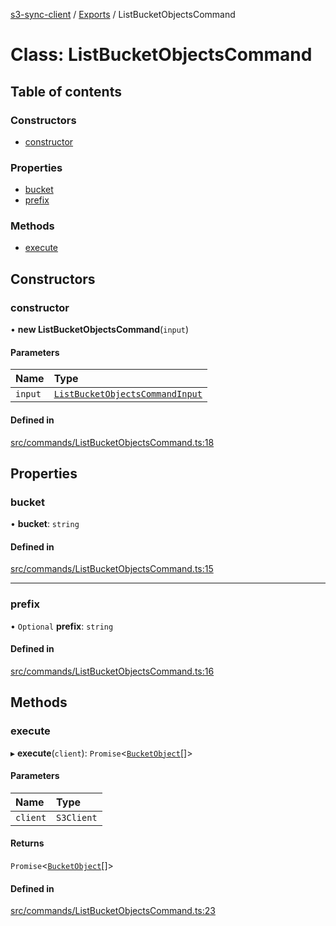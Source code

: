 [s3-sync-client](../README.md) / [Exports](../modules.md) / ListBucketObjectsCommand

# Class: ListBucketObjectsCommand

## Table of contents

### Constructors

- [constructor](ListBucketObjectsCommand.md#constructor)

### Properties

- [bucket](ListBucketObjectsCommand.md#bucket)
- [prefix](ListBucketObjectsCommand.md#prefix)

### Methods

- [execute](ListBucketObjectsCommand.md#execute)

## Constructors

### constructor

• **new ListBucketObjectsCommand**(`input`)

#### Parameters

| Name | Type |
| :------ | :------ |
| `input` | [`ListBucketObjectsCommandInput`](../modules.md#listbucketobjectscommandinput) |

#### Defined in

[src/commands/ListBucketObjectsCommand.ts:18](https://github.com/jeanbmar/s3-sync-client/blob/168acbf/src/commands/ListBucketObjectsCommand.ts#L18)

## Properties

### bucket

• **bucket**: `string`

#### Defined in

[src/commands/ListBucketObjectsCommand.ts:15](https://github.com/jeanbmar/s3-sync-client/blob/168acbf/src/commands/ListBucketObjectsCommand.ts#L15)

___

### prefix

• `Optional` **prefix**: `string`

#### Defined in

[src/commands/ListBucketObjectsCommand.ts:16](https://github.com/jeanbmar/s3-sync-client/blob/168acbf/src/commands/ListBucketObjectsCommand.ts#L16)

## Methods

### execute

▸ **execute**(`client`): `Promise`<[`BucketObject`](BucketObject.md)[]\>

#### Parameters

| Name | Type |
| :------ | :------ |
| `client` | `S3Client` |

#### Returns

`Promise`<[`BucketObject`](BucketObject.md)[]\>

#### Defined in

[src/commands/ListBucketObjectsCommand.ts:23](https://github.com/jeanbmar/s3-sync-client/blob/168acbf/src/commands/ListBucketObjectsCommand.ts#L23)
